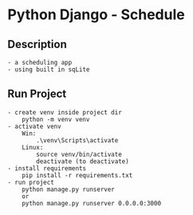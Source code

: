 # Python Django - Schedule

## Description
	- a scheduling app
	- using built in sqLite

## Run Project
	- create venv inside project dir
		python -m venv venv
	- activate venv
		Win:
			.\venv\Scripts\activate
		Linux:
			source venv/bin/activate
			deactivate (to deactivate)
	- install requirements
		pip install -r requirements.txt
	- run project
		python manage.py runserver
		or
		python manage.py runserver 0.0.0.0:3000
